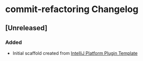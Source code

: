 <!-- Keep a Changelog guide -> https://keepachangelog.com -->

# commit-refactoring Changelog

## [Unreleased]
### Added
- Initial scaffold created from [IntelliJ Platform Plugin Template](https://github.com/JetBrains/intellij-platform-plugin-template)
